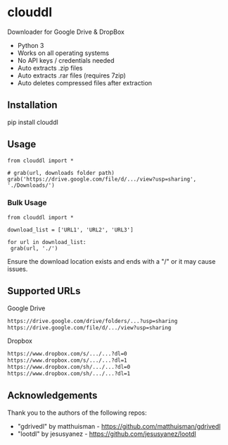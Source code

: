 # clouddl

Downloader for Google Drive & DropBox

- Python 3 
- Works on all operating systems
- No API keys / credentials needed
- Auto extracts .zip files
- Auto extracts .rar files (requires 7zip)
- Auto deletes compressed files after extraction


## Installation 

pip install clouddl

## Usage
```python3
from clouddl import *

# grab(url, downloads folder path)
grab('https://drive.google.com/file/d/.../view?usp=sharing', './Downloads/')
```

### Bulk Usage
```python3
from clouddl import *

download_list = ['URL1', 'URL2', 'URL3']

for url in download_list:
 grab(url, './')
```
Ensure the download location exists and ends with a "/" or it may cause issues. <br/>


## Supported URLs

Google Drive
```txt
https://drive.google.com/drive/folders/...?usp=sharing
https://drive.google.com/file/d/.../view?usp=sharing
```
Dropbox
```txt
https://www.dropbox.com/s/.../...?dl=0
https://www.dropbox.com/s/.../...?dl=1
https://www.dropbox.com/sh/.../...?dl=0
https://www.dropbox.com/sh/.../...?dl=1
```
 
## Acknowledgements 
 
Thank you to the authors of the following repos:
- "gdrivedl" by matthuisman - https://github.com/matthuisman/gdrivedl
- "lootdl" by jesusyanez - https://github.com/jesusyanez/lootdl
